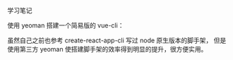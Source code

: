 学习笔记

使用 yeoman  搭建一个简易版的 vue-cli：

虽然自己之前也参考 create-react-app-cli 写过 node 原生版本的脚手架， 
但是使用第三方 yeoman 使搭建脚手架的效率得到明显的提升，很方便实用。
